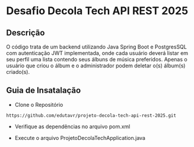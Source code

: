 # Desafio Decola Tech API REST 2025

## Descrição
O código trata de um backend utilizando Java Spring Boot e PostgresSQL com autenticação JWT implementada, onde cada usuário deverá listar em seu perfil uma lista contendo seus álbuns de música preferidos. Apenas o usuário que criou o álbum e o administrador podem deletar o(s) álbum(s) criado(s).

## Guia de Insatalação

- Clone o Repositório

```https://github.com/edutavr/projeto-decola-tech-api-rest-2025.git```

- Verifique as dependências no arquivo pom.xml

- Execute o arquivo ProjetoDecolaTechApplication.java
